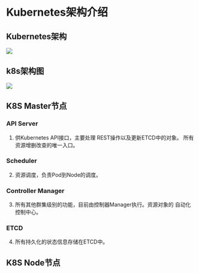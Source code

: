 # Kubernetes架构介绍

## Kubernetes架构

![](https://github.com/Lancger/opsfull/blob/master/images/kubernetes%E6%9E%B6%E6%9E%84.jpg)

## k8s架构图

![](https://github.com/Lancger/opsfull/blob/master/images/k8s%E6%9E%B6%E6%9E%84%E5%9B%BE.jpg)

## K8S Master节点
### API Server
1. 供Kubernetes API接口，主要处理 REST操作以及更新ETCD中的对象。 所有资源增删改查的唯一入口。
### Scheduler
2. 资源调度，负责Pod到Node的调度。
### Controller Manager
3. 所有其他群集级别的功能，目前由控制器Manager执行。资源对象的
自动化控制中心。
### ETCD
4. 所有持久化的状态信息存储在ETCD中。
## K8S Node节点
